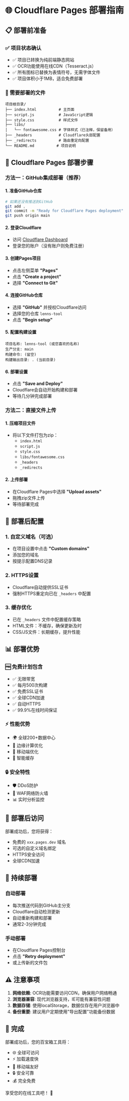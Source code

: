 # 🌐 Cloudflare Pages 部署指南

## 📋 部署前准备

### ✅ 项目状态确认
- ✅ 项目已转换为纯前端静态网站
- ✅ OCR功能使用在线CDN（Tesseract.js）
- ✅ 所有图标已替换为表情符号，无需字体文件
- ✅ 项目体积小于1MB，适合免费部署

### 📁 需要部署的文件
```
项目根目录/
├── index.html          # 主页面
├── script.js           # JavaScript逻辑
├── style.css           # 样式文件
├── libs/
│   └── fontawesome.css # 字体样式（已注释，保留备用）
├── _headers            # Cloudflare头部配置
├── _redirects          # 路由重定向配置
└── README.md          # 项目说明
```

## 🚀 Cloudflare Pages 部署步骤

### 方法一：GitHub集成部署（推荐）

#### 1. 准备GitHub仓库
```bash
# 如果还没有推送到GitHub
git add .
git commit -m "Ready for Cloudflare Pages deployment"
git push origin main
```

#### 2. 登录Cloudflare
- 访问 [Cloudflare Dashboard](https://dash.cloudflare.com)
- 登录您的账户（没有账户则免费注册）

#### 3. 创建Pages项目
- 点击左侧菜单 **"Pages"**
- 点击 **"Create a project"**
- 选择 **"Connect to Git"**

#### 4. 连接GitHub仓库
- 选择 **"GitHub"** 并授权Cloudflare访问
- 选择您的仓库 `lenns-tool`
- 点击 **"Begin setup"**

#### 5. 配置构建设置
```
项目名称: lenns-tool (或您喜欢的名称)
生产分支: main
构建命令: (留空)
构建输出目录: . (当前目录)
```

#### 6. 部署设置
- 点击 **"Save and Deploy"**
- Cloudflare会自动开始构建和部署
- 等待几分钟完成部署

### 方法二：直接文件上传

#### 1. 压缩项目文件
- 将以下文件打包为zip：
  - `index.html`
  - `script.js`
  - `style.css`
  - `libs/fontawesome.css`
  - `_headers`
  - `_redirects`

#### 2. 上传部署
- 在Cloudflare Pages中选择 **"Upload assets"**
- 拖拽zip文件上传
- 等待部署完成

## 🔧 部署后配置

### 1. 自定义域名（可选）
- 在项目设置中点击 **"Custom domains"**
- 添加您的域名
- 按提示配置DNS记录

### 2. HTTPS设置
- Cloudflare自动提供SSL证书
- 强制HTTPS重定向已在 `_headers` 中配置

### 3. 缓存优化
- 已在 `_headers` 文件中配置缓存策略
- HTML文件：不缓存，确保更新及时
- CSS/JS文件：长期缓存，提升性能

## 📊 部署优势

### 🆓 免费计划包含
- ✅ 无限带宽
- ✅ 每月500次构建
- ✅ 免费SSL证书
- ✅ 全球CDN加速
- ✅ 自动HTTPS
- ✅ 99.9%在线时间保证

### ⚡ 性能优势
- 🌍 全球200+数据中心
- 🚀 边缘计算优化
- 📱 移动端优化
- 💾 智能缓存

### 🔒 安全特性
- 🛡️ DDoS防护
- 🔐 WAF网络防火墙
- 📊 实时分析监控

## 🎯 部署后访问

部署成功后，您将获得：
- 免费的 `xxx.pages.dev` 域名
- 可选的自定义域名绑定
- HTTPS安全访问
- 全球CDN加速

## 🔄 持续部署

### 自动部署
- 每次推送代码到GitHub主分支
- Cloudflare自动检测更新
- 自动重新构建和部署
- 通常2-3分钟完成

### 手动部署
- 在Cloudflare Pages控制台
- 点击 **"Retry deployment"**
- 或上传新的文件包

## ⚠️ 注意事项

1. **网络依赖**: OCR功能需要访问CDN，确保用户网络畅通
2. **浏览器兼容**: 现代浏览器支持，IE可能有兼容性问题
3. **数据存储**: 使用localStorage，数据仅存在用户浏览器中
4. **备份重要**: 建议用户定期使用"导出配置"功能备份数据

## 🎉 完成

部署成功后，您的百宝箱工具将：
- 🌐 全球可访问
- ⚡ 加载速度快
- 📱 移动端友好
- 🔒 安全可靠
- 💰 完全免费

享受您的在线工具吧！ 🚀 